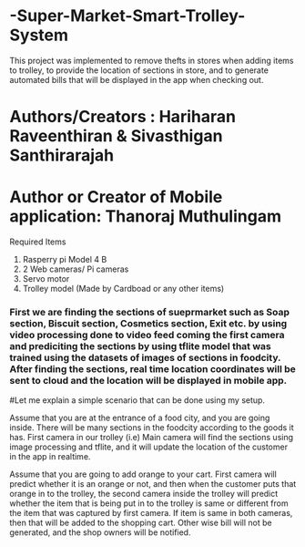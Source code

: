# -Super-Market-Smart-Trolley-System

This project was implemented to remove thefts in stores when adding items to trolley, to provide the location of sections in store, and to generate automated bills that will  be displayed in the app when checking out.
 #     Authors/Creators : Hariharan Raveenthiran & Sivasthigan Santhirarajah
 #     Author or Creator of Mobile application: Thanoraj Muthulingam

 
 Required Items
 1. Rasperry pi Model 4 B
 2. 2 Web cameras/ Pi cameras
 3. Servo motor
 4. Trolley model (Made by Cardboad or any other items)
 
###  First we are finding the sections of sueprmarket such as Soap section, Biscuit section, Cosmetics section, Exit etc. by using video processing done to video feed coming the first camera and prediciting the sections by using tflite model that was trained using the datasets of images of sections in foodcity. After finding the sections, real time location coordinates will be sent to cloud and the location will be displayed in mobile app. 


#Let me explain a simple scenario that can be done using my setup.

Assume that you are at the entrance of a food city, and you are going inside. There will be many sections in the foodcity according to the goods it has. First camera in our trolley (i.e) Main camera will find the sections using image processing and tflite, and it will update the location of the customer in the app in realtime. 

Assume that you are going to add orange to your cart. First camera will predict whether it is an orange or not, and then when the customer puts that orange in to the trolley, the second camera inside the trolley will predict whether the item that is being put in to the trolley is same or different from the item that was captured by first camera. If  item is same in both cameras, then that will be added to the shopping cart. Other wise bill will not be generated, and the shop owners will be notified.

